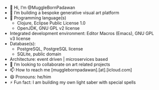 - 👋 Hi, I’m @MuggleBornPadawan
- 👀 I’m building a bespoke generative visual art platform
- 🌱 Programming language(s)
  - Clojure, Eclipse Public License 1.0
  - OpenJDK, GNU GPL v2 license  
- Integrated development environment: Editor Macros (Emacs), GNU GPL v3 license
- Database(s):
  - PostgreSQL, PostgreSQL license 
  - SQLite, public domain
- Architecture: event driven | microservices based
- 💞️ I’m looking to collaborate on art related projects
- 📫 How to reach me [mugglebornpadawan].[at].[icloud.com]
- 😄 Pronouns: he/him
- ⚡ Fun fact: I am building my own light saber with special spells

<eof> 